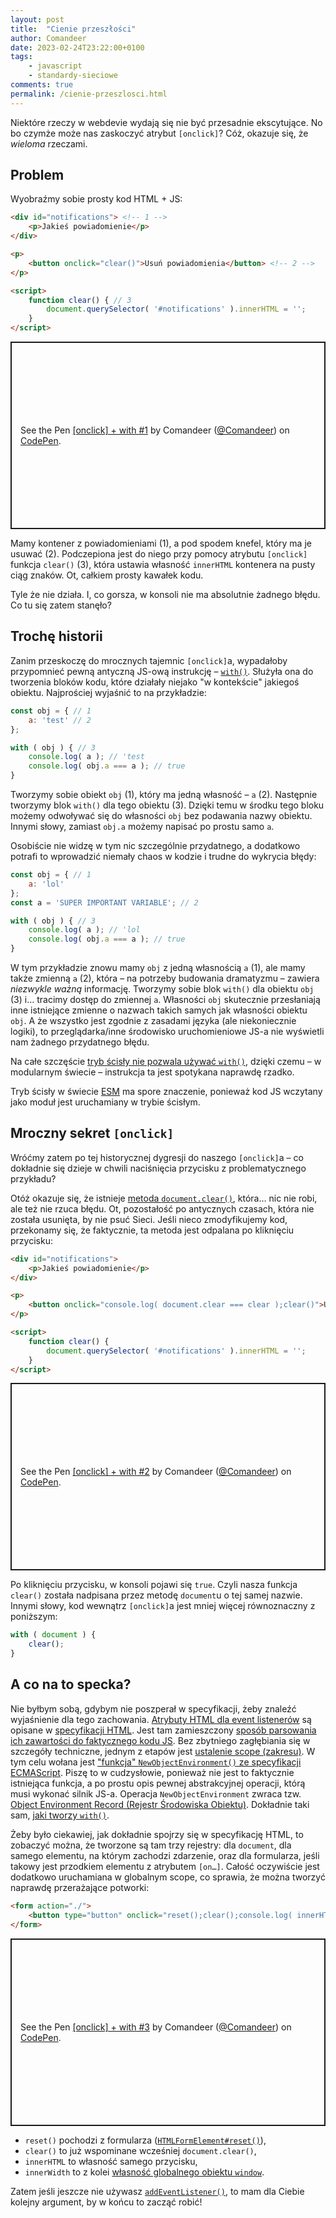 ```yaml
---
layout: post
title:  "Cienie przeszłości"
author: Comandeer
date: 2023-02-24T23:22:00+0100
tags: 
    - javascript
    - standardy-sieciowe
comments: true
permalink: /cienie-przeszlosci.html
---
```


Niektóre rzeczy w webdevie wydają się nie być przesadnie ekscytujące. No bo czymże może nas zaskoczyć atrybut `[onclick]`? Cóż, okazuje się, że _wieloma_ rzeczami.

## Problem

Wyobraźmy sobie prosty kod HTML + JS:

```html
<div id="notifications"> <!-- 1 -->
	<p>Jakieś powiadomienie</p>
</div>

<p>
	<button onclick="clear()">Usuń powiadomienia</button> <!-- 2 -->
</p>

<script>
	function clear() { // 3
		document.querySelector( '#notifications' ).innerHTML = '';
	}
</script>
```

<p class="codepen" data-height="300" data-default-tab="result" data-slug-hash="oNPzWEZ" data-user="Comandeer" style="height: 300px; box-sizing: border-box; display: flex; align-items: center; justify-content: center; border: 2px solid; margin: 1em 0; padding: 1em;">
  <span>See the Pen <a href="https://codepen.io/Comandeer/pen/oNPzWEZ">
  [onclick] + with #1</a> by Comandeer (<a href="https://codepen.io/Comandeer">@Comandeer</a>)
  on <a href="https://codepen.io">CodePen</a>.</span>
</p>
<script async src="https://cpwebassets.codepen.io/assets/embed/ei.js"></script>

Mamy kontener z powiadomieniami (1), a pod spodem knefel, który ma je usuwać (2). Podczepiona jest do niego przy pomocy atrybutu `[onclick]` funkcja `clear()` (3), która ustawia własność `innerHTML` kontenera na pusty ciąg znaków. Ot, całkiem prosty kawałek kodu.

Tyle że nie działa. I, co gorsza, w konsoli nie ma absolutnie żadnego błędu. Co tu się zatem stanęło?

## Trochę historii

Zanim przeskoczę do mrocznych tajemnic `[onclick]`a, wypadałoby przypomnieć pewną antyczną JS-ową instrukcję – [`with()`](https://developer.mozilla.org/en-US/docs/Web/JavaScript/Reference/Statements/with). Służyła ona do tworzenia bloków kodu, które działały niejako "w kontekście" jakiegoś obiektu. Najprościej wyjaśnić to na przykładzie:

```javascript
const obj = { // 1
	a: 'test' // 2
};

with ( obj ) { // 3
	console.log( a ); // 'test
	console.log( obj.a === a ); // true
}
```

Tworzymy sobie obiekt `obj` (1), który ma jedną własność – `a` (2). Następnie tworzymy blok `with()` dla tego obiektu (3). Dzięki temu w środku tego bloku możemy odwoływać się do własności `obj` bez podawania nazwy obiektu. Innymi słowy, zamiast `obj.a` możemy napisać po prostu samo `a`.

Osobiście nie widzę w tym nic szczególnie przydatnego, a dodatkowo potrafi to wprowadzić niemały chaos w kodzie i trudne do wykrycia błędy:

```javascript
const obj = { // 1
	a: 'lol'
};
const a = 'SUPER IMPORTANT VARIABLE'; // 2

with ( obj ) { // 3
	console.log( a ); // 'lol
	console.log( obj.a === a ); // true
}
```

W tym przykładzie znowu mamy `obj` z jedną własnością `a` (1), ale mamy także zmienną `a` (2), która – na potrzeby budowania dramatyzmu – zawiera _niezwykle ważną_ informację. Tworzymy sobie blok `with()` dla obiektu `obj` (3) i… tracimy dostęp do zmiennej `a`. Własności `obj` skutecznie przesłaniają inne istniejące zmienne o nazwach takich samych jak własności obiektu `obj`. A że wszystko jest zgodnie z zasadami języka (ale niekoniecznie logiki), to przeglądarka/inne środowisko uruchomieniowe JS-a nie wyświetli nam żadnego przydatnego błędu.

Na całe szczęście [tryb ścisły nie pozwala używać `with()`](https://developer.mozilla.org/en-US/docs/Web/JavaScript/Reference/Strict_mode#removal_of_the_with_statement), dzięki czemu – w modularnym świecie – instrukcja ta jest spotykana naprawdę rzadko.

<p class="note">Tryb ścisły w świecie <a href="https://developer.mozilla.org/en-US/docs/Web/JavaScript/Guide/Modules">ESM</a> ma spore znaczenie, ponieważ kod JS wczytany jako moduł jest uruchamiany w trybie ścisłym.</p>

## Mroczny sekret `[onclick]`

Wróćmy zatem po tej historycznej dygresji do naszego `[onclick]`a – co dokładnie się dzieje w chwili naciśnięcia przycisku z problematycznego przykładu?

Otóż okazuje się, że istnieje [metoda `document.clear()`](https://developer.mozilla.org/en-US/docs/Web/API/Document/clear), która… nic nie robi, ale też nie rzuca błędu. Ot, pozostałość po antycznych czasach, która nie została usunięta, by nie psuć Sieci. Jeśli nieco zmodyfikujemy kod, przekonamy się, że faktycznie, ta metoda jest odpalana po kliknięciu przycisku:

```html
<div id="notifications">
	<p>Jakieś powiadomienie</p>
</div>

<p>
	<button onclick="console.log( document.clear === clear );clear()">Usuń powiadomienia</button>
</p>

<script>
	function clear() {
		document.querySelector( '#notifications' ).innerHTML = '';
	}
</script>
```

<p class="codepen" data-height="300" data-default-tab="result" data-slug-hash="OJoRmQE" data-user="Comandeer" style="height: 300px; box-sizing: border-box; display: flex; align-items: center; justify-content: center; border: 2px solid; margin: 1em 0; padding: 1em;">
  <span>See the Pen <a href="https://codepen.io/Comandeer/pen/OJoRmQE">
  [onclick] + with #2</a> by Comandeer (<a href="https://codepen.io/Comandeer">@Comandeer</a>)
  on <a href="https://codepen.io">CodePen</a>.</span>
</p>
<script async src="https://cpwebassets.codepen.io/assets/embed/ei.js"></script>

Po kliknięciu przycisku, w konsoli pojawi się `true`. Czyli nasza funkcja `clear()` została nadpisana przez metodę `document`u o tej samej nazwie. Innymi słowy, kod wewnątrz `[onclick]`a jest  mniej więcej równoznaczny z poniższym:

```javascript
with ( document ) {
	clear();
}
```

## A co na to specka?

Nie byłbym sobą, gdybym nie poszperał w specyfikacji, żeby znaleźć wyjaśnienie dla tego zachowania. [Atrybuty HTML dla event listenerów](https://html.spec.whatwg.org/multipage/webappapis.html#event-handler-content-attributes) są opisane w [specyfikacji HTML](https://html.spec.whatwg.org/multipage/). Jest tam zamieszczony [sposób parsowania ich zawartości do faktycznego kodu JS](https://html.spec.whatwg.org/multipage/webappapis.html#getting-the-current-value-of-the-event-handler). Bez zbytniego zagłębiania się w szczegóły techniczne, jednym z etapów jest [ustalenie scope (zakresu)](https://html.spec.whatwg.org/multipage/webappapis.html#getting-the-current-value-of-the-event-handler:~:text=non%2Dlexical%2Dthis-,scope,-Let%20realm%20be). W tym celu wołana jest ["funkcja" `NewObjectEnvironment()` ze specyfikacji ECMAScript](https://tc39.es/ecma262/#sec-newobjectenvironment). Piszę to w cudzysłowie, ponieważ nie jest to faktycznie istniejąca funkcja, a po prostu opis pewnej abstrakcyjnej operacji, którą musi wykonać silnik JS-a. Operacja `NewObjectEnvironment` zwraca tzw. [Object Environment Record (Rejestr Środowiska Obiektu)](https://tc39.es/ecma262/#sec-object-environment-records). Dokładnie taki sam, [jaki tworzy `with()`](https://tc39.es/ecma262/#prod-WithStatement).

Żeby było ciekawiej, jak dokładnie spojrzy się w specyfikację HTML, to zobaczyć można, że tworzone są tam trzy rejestry: dla `document`, dla samego elementu, na którym zachodzi zdarzenie, oraz dla formularza, jeśli takowy jest przodkiem elementu z atrybutem `[on…]`. Całość oczywiście jest dodatkowo uruchamiana w globalnym scope, co sprawia, że można tworzyć naprawdę przerażające potworki:

```html
<form action="./">
	<button type="button" onclick="reset();clear();console.log( innerHTML, innerWidth );">Ooops…</button>
</form>
```

<p class="codepen" data-height="300" data-default-tab="result" data-slug-hash="yLxabvd" data-user="Comandeer" style="height: 300px; box-sizing: border-box; display: flex; align-items: center; justify-content: center; border: 2px solid; margin: 1em 0; padding: 1em;">
  <span>See the Pen <a href="https://codepen.io/Comandeer/pen/yLxabvd">
  [onclick] + with #3</a> by Comandeer (<a href="https://codepen.io/Comandeer">@Comandeer</a>)
  on <a href="https://codepen.io">CodePen</a>.</span>
</p>
<script async src="https://cpwebassets.codepen.io/assets/embed/ei.js"></script>

* `reset()` pochodzi z formularza ([`HTMLFormElement#reset()`](https://developer.mozilla.org/en-US/docs/Web/API/HTMLFormElement/reset)),
* `clear()` to już wspominane wcześniej `document.clear()`,
* `innerHTML` to własność samego przycisku,
* `innerWidth` to z kolei [własność globalnego obiektu `window`](https://developer.mozilla.org/en-US/docs/Web/API/Window/innerWidth).

Zatem jeśli jeszcze nie używasz [`addEventListener()`](https://developer.mozilla.org/en-US/docs/Web/API/EventTarget/addEventListener), to mam dla Ciebie kolejny argument, by w końcu to zacząć robić!
